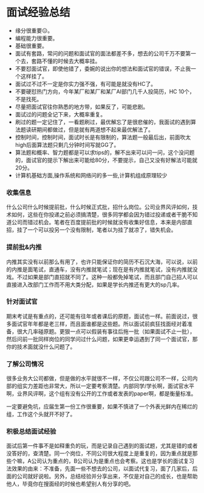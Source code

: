 # 面试经验总结
- 缘分很重要😑。
- 编程能力很重要。
- 基础很重要。
- 面试有套路，常问的问题和面试官的面法都差不多，想去的公司千万不要第一个去，套路不懂的时候去大概率挂。
- 不要怼面试官，即使他错了，委婉的说出你的想法和面试官的错误，不止我一个这样挂了。
- 面试过不过不一定是你实力强不强，有可能是就没有HC了。
- 不要硬怼热门方向，今年某厂和某厂和某厂AI部门几千人投简历，HC 10个，不是找死。
- 尽量把面试官往你熟悉的地方带，如果反了，可能悲剧。
- 面试过的问题全记下来，大概率重复。
- 刷过的题一定记住了，一看题刷过，最优解忘了是很悲催的，我面试的遇到算法题读研期间都做过，但是就有两道想不起来最优解法了。
- 控制时间，控制时间，面试时长是有限制的，算法题一般最后出，前面吹太high后面算法题只剩几分钟时间写就GG了。
- 算法题和概率、智力题都是可以求tips的，解不出来可以问一问，这个没问题的，面试官的提示下解出来可能给80分，不要提示，自己又没有好解法可能就20分。
- 计算机基础方面,操作系统和网络问的多一些,计算机组成原理较少


### 收集信息
什么公司什么时候提前批，什么时候正式批，招什么岗位。公司业界风评如何，技术如何，这些在你投递之前必须搞清楚，很多同学都会因为错过投递或者干脆不知道公司而错过机会。笔者在百度提前批的时候就没有收集好信息，本来是内部直招，挂了一个可以投另一个没有限制，笔者以为挂了就凉了，错失机会。
### 提前批&内推
内推其实没有以前那么有用了，也许只能保证你的简历不石沉大海，可以说，以前的内推是面笔试，直通车，没有内推就笔试；现在是有内推就笔试，没有内推就没戏。不过如果是部门直招就不同了。这种一般都免掉笔试，而且部门自己招人可以直接进入改部门工作而不用大类分配，如果是学长内推还有更大的sp几率。
### 针对面试官
期末考试是有重点的，还可能有往年或者课后的原题，面试也一样。前面说过，很多面试官年年都是老三样，而且面谁都是这些题。所以面试前疯狂找面经对着准备，很大几率碰原题。更狠一点可以假装有事往后拖一批（如果面试不止一批），然后问前一批同样岗位的同学问过什么问题，如果更幸运遇到了同一个面试官，那你的技术面就没什么问题了。
### 了解公司情况
很多业务大公司都做，但是做的水平就很不一样，不仅公司跟公司不一样，公司内部的组实力差距也非常大，所以一定要考察清楚。内部同学/学长啊，面试官水平啊，业界风评啊，这个组有没有公开的工作或者发表的paper啊，都是衡量标准。

一定要避免坑，应届生第一份工作很重要，如果不慎进了一个外表光鲜内在稀烂的组，工作这个头就开不好了。
### 积极总结面试经验
面试后第一件事不是如释重负的玩，而是记录自己遇到的面试题，尤其是错的或者没答好的，查清楚。同一个岗位，不同公司很大程度上是重复的，因为重点就是那些个嘛，A公司认为重点的，B公司认为是重点也会考察。这也是学长的面试复习法效果的由来：不准备，先面一些不想去的公司，以面试代复习，面了几家后，后面的公司就好说啦。另外，总结经验并分享出来，不仅是对自己的成长，也是帮助他人，毕竟你在搜面经的时候也希望别人有分享的吧。